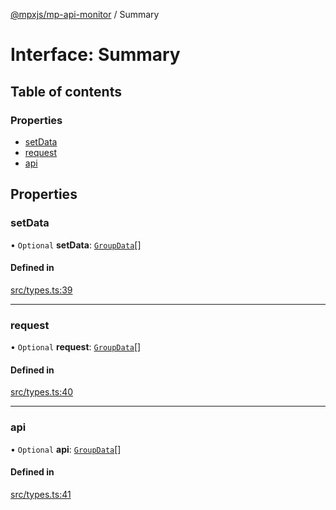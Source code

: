 [@mpxjs/mp-api-monitor](../index.md) / Summary

# Interface: Summary

## Table of contents

### Properties

- [setData](Summary.md#setdata)
- [request](Summary.md#request)
- [api](Summary.md#api)

## Properties

### setData

• `Optional` **setData**: [`GroupData`](GroupData.md)[]

#### Defined in

[src/types.ts:39](https://github.com/mpx-ecology/mp-api-monitor/blob/008278c/src/types.ts#L39)

___

### request

• `Optional` **request**: [`GroupData`](GroupData.md)[]

#### Defined in

[src/types.ts:40](https://github.com/mpx-ecology/mp-api-monitor/blob/008278c/src/types.ts#L40)

___

### api

• `Optional` **api**: [`GroupData`](GroupData.md)[]

#### Defined in

[src/types.ts:41](https://github.com/mpx-ecology/mp-api-monitor/blob/008278c/src/types.ts#L41)
